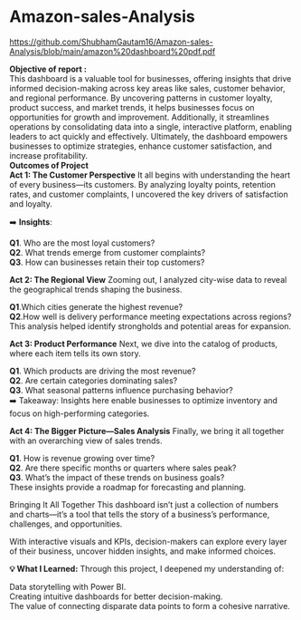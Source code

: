 # Amazon-sales-Analysis
https://github.com/ShubhamGautam16/Amazon-sales-Analysis/blob/main/amazon%20dashboard%20pdf.pdf <br/>

**Objective of report :**<br/>
This dashboard is a valuable tool for businesses, offering insights that drive informed decision-making across key areas like sales, customer behavior, and regional performance. By uncovering patterns in customer loyalty, product success, and market trends, it helps businesses focus on opportunities for growth and improvement. Additionally, it streamlines operations by consolidating data into a single, interactive platform, enabling leaders to act quickly and effectively. Ultimately, the dashboard empowers businesses to optimize strategies, enhance customer satisfaction, and increase profitability.<br/>
**Outcomes of Project**<br/>
**Act 1: The Customer Perspective**
It all begins with understanding the heart of every business—its customers. By analyzing loyalty points, retention rates, and customer complaints, I uncovered the key drivers of satisfaction and loyalty.

➡️ **Insights**:

**Q1**. Who are the most loyal customers?<br/>
**Q2**. What trends emerge from customer complaints?<br/>
**Q3**. How can businesses retain their top customers?<br/>

**Act 2: The Regional View**
Zooming out, I analyzed city-wise data to reveal the geographical trends shaping the business.

**Q1**.Which cities generate the highest revenue?<br/>
**Q2**.How well is delivery performance meeting expectations across regions?<br/>
This analysis helped identify strongholds and potential areas for expansion.<br/>

**Act 3: Product Performance**
Next, we dive into the catalog of products, where each item tells its own story.

**Q1**. Which products are driving the most revenue?<br/>
**Q2**. Are certain categories dominating sales?<br/>
**Q3**. What seasonal patterns influence purchasing behavior?<br/>
➡️ Takeaway: Insights here enable businesses to optimize inventory and focus on high-performing categories.

**Act 4: The Bigger Picture—Sales Analysis**
Finally, we bring it all together with an overarching view of sales trends.

**Q1**. How is revenue growing over time?<br/>
**Q2**. Are there specific months or quarters where sales peak?<br/>
**Q3**. What’s the impact of these trends on business goals?<br/>
These insights provide a roadmap for forecasting and planning.

Bringing It All Together
This dashboard isn’t just a collection of numbers and charts—it’s a tool that tells the story of a business’s performance, challenges, and opportunities.

With interactive visuals and KPIs, decision-makers can explore every layer of their business, uncover hidden insights, and make informed choices.

**💡 What I Learned:**
Through this project, I deepened my understanding of:

Data storytelling with Power BI.<br/>
Creating intuitive dashboards for better decision-making.<br/>
The value of connecting disparate data points to form a cohesive narrative.
